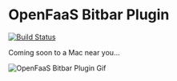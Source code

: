 # OpenFaaS Bitbar Plugin

[![Build Status](https://travis-ci.org/johnmccabe/openfaas-bitbar.svg?branch=master)](https://travis-ci.org/johnmccabe/openfaas-bitbar)

Coming soon to a Mac near you...

![OpenFaaS Bitbar Plugin Gif](http://i.imgur.com/gERvXI0.gif)
